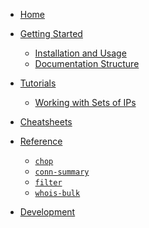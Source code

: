 
- [Home](/)

- [Getting Started](about/)
  - [Installation and Usage](about/install.md)
  - [Documentation Structure](about/docs.md)

- [Tutorials](tutorials/)
  - [Working with Sets of IPs](tutorials/sets-and-ips.md)

- [Cheatsheets](cheatsheets/)

- [Reference](reference/)
  - [`chop`](reference/chop.md)
  - [`conn-summary`](reference/conn-summary.md)
  - [`filter`](reference/filter.md)
  - [`whois-bulk`](reference/whois-bulk.md)
  <!-- - [`zannotate`](reference/zannotate.md) -->

<!-- - [Explanation](explanation/) -->

- [Development](development.md)